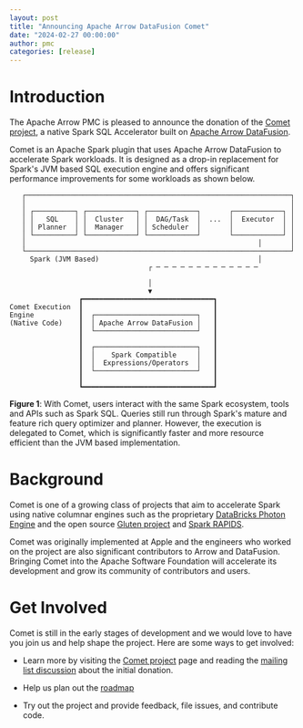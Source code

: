 ```yaml
---
layout: post
title: "Announcing Apache Arrow DataFusion Comet"
date: "2024-02-27 00:00:00"
author: pmc
categories: [release]
---
```

<!--
{% comment %}
Licensed to the Apache Software Foundation (ASF) under one or more
contributor license agreements.  See the NOTICE file distributed with
this work for additional information regarding copyright ownership.
The ASF licenses this file to you under the Apache License, Version 2.0
(the "License"); you may not use this file except in compliance with
the License.  You may obtain a copy of the License at

http://www.apache.org/licenses/LICENSE-2.0

Unless required by applicable law or agreed to in writing, software
distributed under the License is distributed on an "AS IS" BASIS,
WITHOUT WARRANTIES OR CONDITIONS OF ANY KIND, either express or implied.
See the License for the specific language governing permissions and
limitations under the License.
{% endcomment %}
-->

# Introduction
The Apache Arrow PMC is pleased to announce the donation of the [Comet project],
a native Spark SQL Accelerator built on [Apache Arrow DataFusion].

Comet is an Apache Spark plugin that uses Apache Arrow DataFusion to
accelerate Spark workloads. It is designed as a drop-in
replacement for Spark's JVM based SQL execution engine and offers significant
performance improvements for some workloads as shown below.

```text
   ┌─────────────────────────────────────────────────────────────────┐
   │                                                                 │
   │ ┌──────────┐ ┌────────────┐ ┌────────────┐       ┌────────────┐ │
   │ │   SQL    │ │  Cluster   │ │  DAG/Task  │  ...  │  Executor  │ │
   │ │ Planner  │ │  Manager   │ │ Scheduler  │       │            │ │
   │ └──────────┘ └────────────┘ └────────────┘       └────────────┘ │
   │                                                         │       │
   └─────────────────────────────────────────────────────────────────┘
     Spark (JVM Based)                                       │        
                                  ┌ ─ ─ ─ ─ ─ ─ ─ ─ ─ ─ ─ ─ ─         
                                                                      
                                  │                                   
                                  ▼                                   
                 ┏━━━━━━━━━━━━━━━━━━━━━━━━━━━━━━━━┓                   
Comet Execution  ┃                                ┃                   
Engine           ┃  ┌─────────────────────────┐   ┃                   
(Native Code)    ┃  │ Apache Arrow DataFusion │   ┃                   
                 ┃  └─────────────────────────┘   ┃                   
                 ┃                                ┃                   
                 ┃  ┌─────────────────────────┐   ┃                   
                 ┃  │    Spark Compatible     │   ┃                   
                 ┃  │  Expressions/Operators  │   ┃                   
                 ┃  └─────────────────────────┘   ┃                   
                 ┃                                ┃                   
                 ┗━━━━━━━━━━━━━━━━━━━━━━━━━━━━━━━━┛                   
```

**Figure 1**: With Comet, users interact with the same Spark ecosystem, tools
and APIs such as Spark SQL. Queries still run through Spark's mature and feature
rich query optimizer and planner. However, the execution is delegated to Comet,
which is significantly faster and more resource efficient than the  JVM based
implementation.

[Rust]: https://www.rust-lang.org/

# Background

Comet is one of a growing class of projects that aim to accelerate Spark using
native columnar engines such as the proprietary [DataBricks Photon Engine] and
the open source [Gluten project] and [Spark RAPIDS].

Comet was originally implemented at Apple and the engineers who worked on the
project are also significant contributors to Arrow and DataFusion. Bringing 
Comet into the Apache Software Foundation will accelerate its development and 
grow its community of contributors and users.

[Comet project]: https://github.com/apache/arrow-datafusion-comet
[Apache Arrow DataFusion]: https://arrow.apache.org/datafusion
[DataBricks Photon Engine]: https://www.databricks.com/product/photon
[Gluten project]: https://incubator.apache.org/projects/gluten.html
[Spark RAPIDS]: https://github.com/NVIDIA/spark-rapids

# Get Involved
Comet is still in the early stages of development and we would love to have you
join us and help shape the project. Here are some ways to get involved:

* Learn more by visiting the [Comet project] page and reading the [mailing list
  discussion] about the initial donation.

* Help us plan out the [roadmap]

* Try out the project and provide feedback, file issues, and contribute code.

[mailing list discussion]: https://lists.apache.org/thread/0q1rb11jtpopc7vt1ffdzro0omblsh0s
[roadmap]: https://github.com/apache/arrow-datafusion-comet/issues/19


